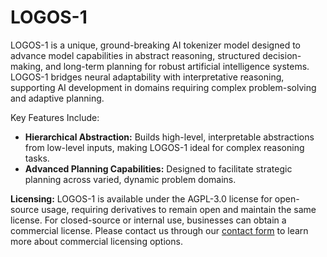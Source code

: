# LOGOS-1

LOGOS-1 is a unique, ground-breaking AI tokenizer model designed to advance model capabilities in abstract reasoning, structured decision-making, and long-term planning for robust artificial intelligence systems. LOGOS-1 bridges neural adaptability with interpretative reasoning, supporting AI development in domains requiring complex problem-solving and adaptive planning.

Key Features Include:
- **Hierarchical Abstraction:** Builds high-level, interpretable abstractions from low-level inputs, making LOGOS-1 ideal for complex reasoning tasks.
- **Advanced Planning Capabilities:** Designed to facilitate strategic planning across varied, dynamic problem domains.

**Licensing:**
LOGOS-1 is available under the AGPL-3.0 license for open-source usage, requiring derivatives to remain open and maintain the same license. For closed-source or internal use, businesses can obtain a commercial license. Please contact us through our [contact form](https://sanctus.ca/contact-us/) to learn more about commercial licensing options.
